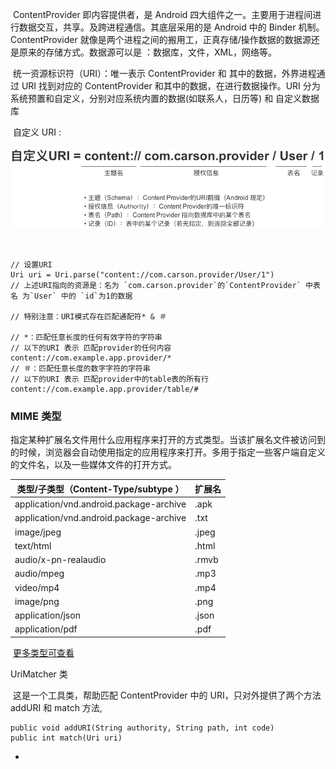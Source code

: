 ​		ContentProvider 即内容提供者，是 Android 四大组件之一。主要用于进程间进行数据交互，共享。及跨进程通信。其底层采用的是 Android 中的 Binder 机制。ContentProvider 就像是两个进程之间的搬用工，正真存储/操作数据的数据源还是原来的存储方式。数据源可以是 ：数据库，文件，XML，网络等。

​		统一资源标识符（URI）：唯一表示 ContentProvider 和 其中的数据，外界进程通过 URI 找到对应的 ContentProvider 和其中的数据，在进行数据操作。URI 分为系统预置和自定义，分别对应系统内置的数据(如联系人，日历等) 和 自定义数据库

​		自定义 URI :

 ![示意图](Untitled.assets/1.jpg) 

​	

```
// 设置URI
Uri uri = Uri.parse("content://com.carson.provider/User/1") 
// 上述URI指向的资源是：名为 `com.carson.provider`的`ContentProvider` 中表名 为`User` 中的 `id`为1的数据

// 特别注意：URI模式存在匹配通配符* & ＃

// *：匹配任意长度的任何有效字符的字符串
// 以下的URI 表示 匹配provider的任何内容
content://com.example.app.provider/* 
// ＃：匹配任意长度的数字字符的字符串
// 以下的URI 表示 匹配provider中的table表的所有行
content://com.example.app.provider/table/# 
```

### MIME 类型

​		指定某种扩展名文件用什么应用程序来打开的方式类型。当该扩展名文件被访问到的时候，浏览器会自动使用指定的应用程序来打开。多用于指定一些客户端自定义的文件名，以及一些媒体文件的打开方式。

| 类型/子类型（Content-Type/subtype ）    | 扩展名 |
| --------------------------------------- | ------ |
| application/vnd.android.package-archive | .apk   |
| application/vnd.android.package-archive | .txt   |
| image/jpeg                              | .jpeg  |
| text/html                               | .html  |
| audio/x-pn-realaudio                    | .rmvb  |
| audio/mpeg                              | .mp3   |
| video/mp4                               | .mp4   |
| image/png                               | .png   |
| application/json                        | .json  |
| application/pdf                         | .pdf   |

​	[更多类型可查看](https://blog.csdn.net/ouyang_peng/article/details/47102537)

UriMatcher 类

​		这是一个工具类，帮助匹配 ContentProvider 中的 URI，只对外提供了两个方法  addURI 和 match 方法,

```
public void addURI(String authority, String path, int code)
public int match(Uri uri)
```

- 